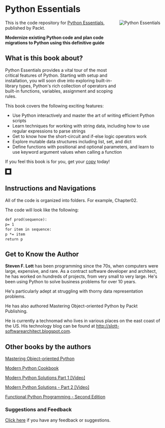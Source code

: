 # Python Essentials

<a href="https://www.packtpub.com/application-development/python-essentials?utm_source=github&utm_medium=repository&utm_campaign=9781784390341"><img src="https://dz13w8afd47il.cloudfront.net/sites/default/files/imagecache/ppv4_main_book_cover/9781784390341.png" alt="Python Essentials" height="256px" align="right"></a>

This is the code repository for [Python Essentials](https://www.packtpub.com/application-development/python-essentials?utm_source=github&utm_medium=repository&utm_campaign=9781784390341), published by Packt.

**Modernize existing Python code and plan code migrations to Python using this definitive guide**

## What is this book about?
Python Essentials provides a vital tour of the most critical features of Python. Starting with setup and installation, you will soon dive into exploring built-in-library types, Python's rich collection of operators and built-in functions, variables, assignment and scoping rules.

This book covers the following exciting features:
* Use Python interactively and master the art of writing efficient Python scripts 
* Learn techniques for working with string data, including how to use regular expressions to parse strings 
* Get to know how the short-circuit and if-else logic operators work 
* Explore mutable data structures including list, set, and dict 
* Define functions with positional and optional parameters, and learn to use keyword argument values when calling a function 

If you feel this book is for you, get your [copy](https://www.amazon.com/dp/1784390348) today!

<a href="https://www.packtpub.com/?utm_source=github&utm_medium=banner&utm_campaign=GitHubBanner"><img src="https://raw.githubusercontent.com/PacktPublishing/GitHub/master/GitHub.png" 
alt="https://www.packtpub.com/" border="5" /></a>

## Instructions and Navigations
All of the code is organized into folders. For example, Chapter02.

The code will look like the following:
```
def prod(sequence):
p= 1
for item in sequence:
p *= item
return p
```


## Get to Know the Author
**Steven F. Lott**
has been programming since the 70s, when computers were large,
expensive, and rare. As a contract software developer and architect, he has worked on hundreds of projects, from very small to very large. He's been using Python to solve business problems for over 10 years.

He's particularly adept at struggling with thorny data representation problems.

He has also authored Mastering Object-oriented Python by Packt Publishing.

He is currently a technomad who lives in various places on the east coast of the US. His technology blog can be found at http://slott-softwarearchitect.blogspot.com.


## Other books by the authors
[Mastering Object-oriented Python](https://www.packtpub.com/application-development/mastering-object-oriented-python?utm_source=github&utm_medium=repository&utm_campaign=9781783280971 )

[Modern Python Cookbook](https://www.packtpub.com/application-development/modern-python-cookbook?utm_source=github&utm_medium=repository&utm_campaign=9781786469250 )

[Modern Python Solutions Part 1 [Video]](https://www.packtpub.com/application-development/modern-python-solutions-part-1-video?utm_source=github&utm_medium=repository&utm_campaign=9781787284517 )

[Modern Python Solutions - Part 2 [Video]](https://www.packtpub.com/application-development/modern-python-solutions-part-2-video?utm_source=github&utm_medium=repository&utm_campaign=9781787280274 )

[Functional Python Programming - Second Edition](https://www.packtpub.com/application-development/functional-python-programming-second-edition?utm_source=github&utm_medium=repository&utm_campaign=9781788627061 )

### Suggestions and Feedback
[Click here](https://docs.google.com/forms/d/e/1FAIpQLSdy7dATC6QmEL81FIUuymZ0Wy9vH1jHkvpY57OiMeKGqib_Ow/viewform) if you have any feedback or suggestions.


